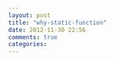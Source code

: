 ```yaml
---
layout: post
title: "why-static-function"
date: 2012-11-30 22:56
comments: true
categories: 
---
```

